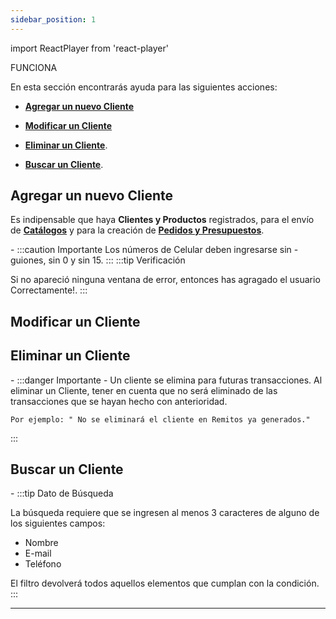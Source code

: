 ```yaml
---
sidebar_position: 1
---
```

import ReactPlayer from 'react-player'

FUNCIONA

En esta sección encontrarás ayuda para las siguientes acciones:

- **[Agregar un nuevo Cliente](./Cliente.md/#agregar-un-nuevo-cliente)**

- **[Modificar un Cliente](./Cliente.md/#modificar-un-cliente)**

- **[Eliminar un Cliente](./Cliente.md/#eliminar-un-cliente)**.

- **[Buscar un Cliente](./Cliente.md/#buscar-un-cliente)**.


## Agregar un nuevo Cliente
 
 Es indipensable que haya **Clientes y Productos** registrados, para el envío de **[Catálogos](./Catalogos.md)** y para la creación de **[Pedidos y Presupuestos](./Pedidos.md)**.

<ReactPlayer controls url='https://youtu.be/arVNePK0BNY' width='50%' />
-
:::caution Importante
Los números de Celular deben ingresarse sin - guiones, sin 0 y sin 15.
:::
:::tip Verificación

Si no apareció ninguna ventana de error, entonces has agragado el usuario Correctamente!.
:::
## Modificar un Cliente

<ReactPlayer controls url='https://youtu.be/fXJvDqjENZI' width='50%' />

## Eliminar un Cliente

 <ReactPlayer controls url='https://youtu.be/-kpeyjpO66c' width='50%'/> 
-
:::danger Importante - Un cliente se elimina para futuras transacciones.
Al eliminar un Cliente, tener en cuenta que no será eliminado de las transacciones que se hayan hecho con 
anterioridad.

```
Por ejemplo: " No se eliminará el cliente en Remitos ya generados."
```
:::

## Buscar un Cliente

<ReactPlayer controls url='https://youtu.be/M7nnxKK_szU' width='50%' />
-
:::tip Dato de Búsqueda

La búsqueda requiere que se ingresen al menos 3 caracteres de alguno de los siguientes campos:
- Nombre
- E-mail
- Teléfono

El filtro devolverá todos aquellos elementos que cumplan con la condición.
:::

---